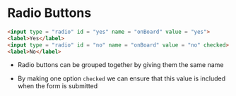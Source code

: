 # Radio Buttons

```HTML
<input type = "radio" id = "yes" name = "onBoard" value = "yes">
<label>Yes</label>
<input type = "radio" id = "no" name = "onBoard" value = "no" checked>
<label>No</label>
```

- Radio buttons can be grouped together by giving them the same name

- By making one option `checked` we can ensure that this value is included when
the form is submitted
